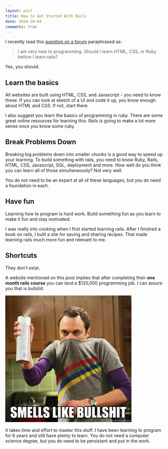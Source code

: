```yaml
---
layout: post
title: How to Get Started With Rails
date: 2014-10-04
comments: true
---
```


I recently read this [question on a
forum](https://railsforum.com/topic/1156-getting-started-with-rails/)
 paraphrased as:

> I am very new to programming. Should I learn HTML, CSS, or
  Ruby before I learn rails?

Yes, you should.

## Learn the basics

All websites are built using HTML, CSS, and Javascript - you need to know these.
If you can look at sketch of a UI and code it up, you know enough
about HTML and CSS. If not, start there.

I also suggest you learn the basics of programming in ruby.  There are some great
online resources for learning this. Rails is going to make a lot more sense once
you know some ruby.

## Break Problems Down

Breaking big problems down into smaller chunks is a good way to speed up
your learning. To
build somethng with rails, you need to know Ruby, Rails, HTML, CSS,
Javascript, SQL, deployment and more. How well do you think you can learn
all of those simultaneously? Not very well.

You do not need to be an expert at all of these languages, but you do
need a foundation in each.

## Have fun

Learning how to program is hard work. Build something fun as you learn
to make it fun and stay motivated.

I was really into cooking when I first started learning rails. After I
finished a book on rails, I built a site for saving and sharing
recipes. That made learning rails much more fun and relevant to me.

## Shortcuts

They don't exist.

A website mentioned on this post implies that after completing their
**one month rails course** you can land a $120,000
programming job. I can assure you that is bullshit.

![smells like bullshit](/img/smells_like_bullshit.jpg)

It takes time and effort to master this stuff. I have been learning to
program for 6 years and still have plenty to learn. You do not need a
computer science degree, but you do need to be persistant and put in the work.
